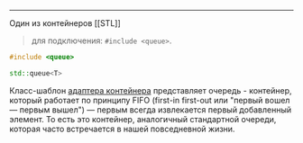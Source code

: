 ***
Один из контейнеров [[STL]] 
>для подключения: `#include <queue>`.

```c++
#include <queue>

std::queue<T>
```
Класс-шаблон [адаптера контейнера](Адаптеры%20контейнеров.md) представляет очередь - контейнер, который работает по принципу FIFO (first-in first-out или "первый вошел — первым вышел") — первым всегда извлекается первый добавленный элемент. То есть это контейнер, аналогичный стандартной очереди, которая часто встречается в нашей повседневной жизни.
